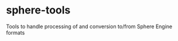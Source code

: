 sphere-tools
============

Tools to handle processing of and conversion to/from Sphere Engine formats